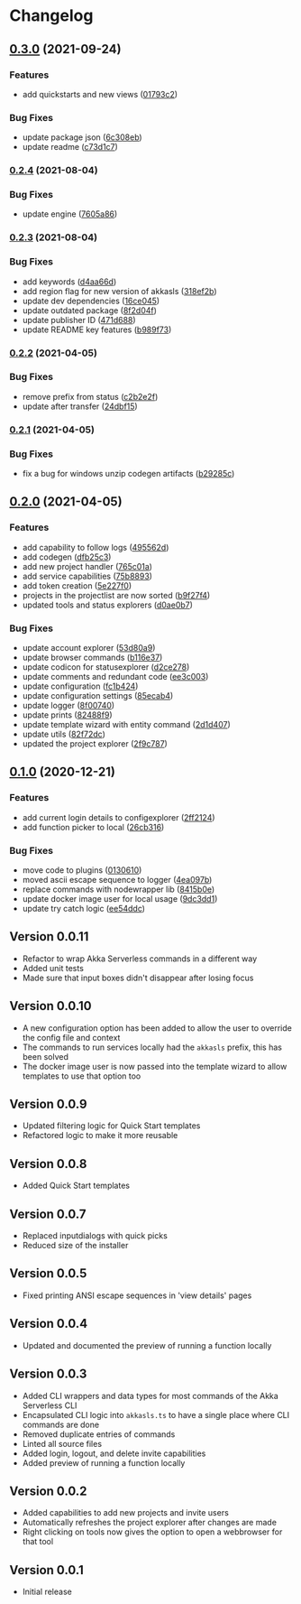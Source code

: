 # Changelog

## [0.3.0](https://github.com/lightbend-labs/vscode-akkasls-tools/compare/v0.2.4...v0.3.0) (2021-09-24)


### Features

* add quickstarts and new views ([01793c2](https://github.com/lightbend-labs/vscode-akkasls-tools/commit/01793c27b8299ab30a5f3ee6ee982e860e0bb9d0))


### Bug Fixes

* update package json ([6c308eb](https://github.com/lightbend-labs/vscode-akkasls-tools/commit/6c308eb5e7b177418b70f26d921e3715dabd0dd8))
* update readme ([c73d1c7](https://github.com/lightbend-labs/vscode-akkasls-tools/commit/c73d1c7901e395b3d5fa54d9d2ca95981365cc7e))

### [0.2.4](https://github.com/lightbend-labs/vscode-akkasls-tools/compare/v0.2.3...v0.2.4) (2021-08-04)


### Bug Fixes

* update engine ([7605a86](https://github.com/lightbend-labs/vscode-akkasls-tools/commit/7605a860700461b48aa6163157f9e807ce7dde3f))

### [0.2.3](https://github.com/lightbend-labs/vscode-akkasls-tools/compare/v0.2.2...v0.2.3) (2021-08-04)


### Bug Fixes

* add keywords ([d4aa66d](https://github.com/lightbend-labs/vscode-akkasls-tools/commit/d4aa66d73548221e52b752f7bfa57be86f93ab3c))
* add region flag for new version of akkasls ([318ef2b](https://github.com/lightbend-labs/vscode-akkasls-tools/commit/318ef2b331e2a7e18e0e6f81e7ed93a53d759837))
* update dev dependencies ([16ce045](https://github.com/lightbend-labs/vscode-akkasls-tools/commit/16ce0450b79c46207da8d2be50539b56213003ab))
* update outdated package ([8f2d04f](https://github.com/lightbend-labs/vscode-akkasls-tools/commit/8f2d04fbd45d272fc3dc688c0ef1b28dd9207e53))
* update publisher ID ([471d688](https://github.com/lightbend-labs/vscode-akkasls-tools/commit/471d688124a38e956b1876406dd956be882c0816))
* update README key features ([b989f73](https://github.com/lightbend-labs/vscode-akkasls-tools/commit/b989f7312894d27231e70ecf2099b1e05375fe2d))

### [0.2.2](https://github.com/lightbend-labs/vscode-akkasls-tools/compare/v0.2.1...v0.2.2) (2021-04-05)


### Bug Fixes

* remove prefix from status ([c2b2e2f](https://github.com/lightbend-labs/vscode-akkasls-tools/commit/c2b2e2f3ed84b4d80a43da7e039a1b8324fe6704))
* update after transfer ([24dbf15](https://github.com/lightbend-labs/vscode-akkasls-tools/commit/24dbf15f25846059609a1e757315fc9f81af9433))

### [0.2.1](https://github.com/retgits/vscode-akkasls-tools/compare/v0.2.0...v0.2.1) (2021-04-05)


### Bug Fixes

* fix a bug for windows unzip codegen artifacts ([b29285c](https://github.com/retgits/vscode-akkasls-tools/commit/b29285ca698eff28599376903b2319a3a26d54ba))

## [0.2.0](https://github.com/retgits/vscode-akkasls-tools/compare/v0.1.0...v0.2.0) (2021-04-05)


### Features

* add capability to follow logs ([495562d](https://github.com/retgits/vscode-akkasls-tools/commit/495562d352764b74b8d1034ef1350c902f789ea2))
* add codegen ([dfb25c3](https://github.com/retgits/vscode-akkasls-tools/commit/dfb25c324b3fad706bf9a5f1fe89caf3a544ba38))
* add new project handler ([765c01a](https://github.com/retgits/vscode-akkasls-tools/commit/765c01a39197f46f2405c27a03103a7ce1b943f8))
* add service capabilities ([75b8893](https://github.com/retgits/vscode-akkasls-tools/commit/75b88936ef1ddfb4c8139ed4811b3621c53b1c84))
* add token creation ([5e227f0](https://github.com/retgits/vscode-akkasls-tools/commit/5e227f0448e951a5e517a8adbb15d0a58fbacc62))
* projects in the projectlist are now sorted ([b9f27f4](https://github.com/retgits/vscode-akkasls-tools/commit/b9f27f49c7277beb57c0cfd4610bffc2406342aa))
* updated tools and status explorers ([d0ae0b7](https://github.com/retgits/vscode-akkasls-tools/commit/d0ae0b7f596f22f41c4ed916dac9571ae498e807))


### Bug Fixes

* update account explorer ([53d80a9](https://github.com/retgits/vscode-akkasls-tools/commit/53d80a9d57b4e025bc930e57beff84de9abe143e))
* update browser commands ([b116e37](https://github.com/retgits/vscode-akkasls-tools/commit/b116e37ca905e30911c2cf15a2cce2efd5c514f2))
* update codicon for statusexplorer ([d2ce278](https://github.com/retgits/vscode-akkasls-tools/commit/d2ce2780266e0cb576a9927bd45d80932c563a36))
* update comments and redundant code ([ee3c003](https://github.com/retgits/vscode-akkasls-tools/commit/ee3c0033cf69405082a3321355fec9aaaa864163))
* update configuration ([fc1b424](https://github.com/retgits/vscode-akkasls-tools/commit/fc1b4246485bb1c81ff08a122aac84e76f625e8e))
* update configuration settings ([85ecab4](https://github.com/retgits/vscode-akkasls-tools/commit/85ecab464212b5ba4783cfb262ecee043a0a0221))
* update logger ([8f00740](https://github.com/retgits/vscode-akkasls-tools/commit/8f007400ee3d35070eaf697abb67725149da3c54))
* update prints ([82488f9](https://github.com/retgits/vscode-akkasls-tools/commit/82488f9bfe4bab6c4f16fdabe53c7cdcea5baf46))
* update template wizard with entity command ([2d1d407](https://github.com/retgits/vscode-akkasls-tools/commit/2d1d407899fe859282d382cacfc9db0a8716baa3))
* update utils ([82f72dc](https://github.com/retgits/vscode-akkasls-tools/commit/82f72dc5cec98b2c5e1b1e75e03652f78a523ebe))
* updated the project explorer ([2f9c787](https://github.com/retgits/vscode-akkasls-tools/commit/2f9c787ce933a5932ebf164f6fef24b6b873cc1e))

## [0.1.0](https://github.com/retgits/vscode-akkasls-tools/compare/v0.0.11...v0.1.0) (2020-12-21)


### Features

* add current login details to configexplorer ([2ff2124](https://github.com/retgits/vscode-akkasls-tools/commit/2ff21240373aee8a80ab52a2b055d882daf6fe87))
* add function picker to local ([26cb316](https://github.com/retgits/vscode-akkasls-tools/commit/26cb31668d32a2a1b5800991a5ab76b795a9ec3c))


### Bug Fixes

* move code to plugins ([0130610](https://github.com/retgits/vscode-akkasls-tools/commit/01306100ca6d497c2e45230c25bab7a0cf25349c))
* moved ascii escape sequence to logger ([4ea097b](https://github.com/retgits/vscode-akkasls-tools/commit/4ea097b33c7dea758f7c07e86c01d2990ab1308f))
* replace commands with nodewrapper lib ([8415b0e](https://github.com/retgits/vscode-akkasls-tools/commit/8415b0ef2b699aa6cdd8c9bf38f5ce78512f3ebe))
* update docker image user for local usage ([9dc3dd1](https://github.com/retgits/vscode-akkasls-tools/commit/9dc3dd139c722755ca2886da39ff6b6b1ed9819a))
* update try catch logic ([ee54ddc](https://github.com/retgits/vscode-akkasls-tools/commit/ee54ddc385b61a5c98bed642a30b2b3e5805eb2d))

## Version 0.0.11

- Refactor to wrap Akka Serverless commands in a different way
- Added unit tests
- Made sure that input boxes didn't disappear after losing focus

## Version 0.0.10

- A new configuration option has been added to allow the user to override the config file and context
- The commands to run services locally had the `akkasls` prefix, this has been solved
- The docker image user is now passed into the template wizard to allow templates to use that option too

## Version 0.0.9

- Updated filtering logic for Quick Start templates
- Refactored logic to make it more reusable

## Version 0.0.8

- Added Quick Start templates

## Version 0.0.7

- Replaced inputdialogs with quick picks
- Reduced size of the installer

## Version 0.0.5

- Fixed printing ANSI escape sequences in 'view details' pages

## Version 0.0.4

- Updated and documented the preview of running a function locally

## Version 0.0.3

- Added CLI wrappers and data types for most commands of the Akka Serverless CLI
- Encapsulated CLI logic into `akkasls.ts` to have a single place where CLI commands are done
- Removed duplicate entries of commands
- Linted all source files
- Added login, logout, and delete invite capabilities
- Added preview of running a function locally

## Version 0.0.2

- Added capabilities to add new projects and invite users
- Automatically refreshes the project explorer after changes are made
- Right clicking on tools now gives the option to open a webbrowser for that tool

## Version 0.0.1

- Initial release